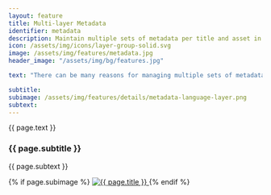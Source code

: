 ```yaml
---
layout: feature
title: Multi-layer Metadata
identifier: metadata
description: Maintain multiple sets of metadata per title and asset in order to manage multi-language and pitch data and even vendor-specific schemas.
icon: /assets/img/icons/layer-group-solid.svg
image: /assets/img/features/metadata.jpg
header_image: "/assets/img/bg/features.jpg"

text: "There can be many reasons for managing multiple sets of metadata: Perhaps you'd like to provide title metadata in several languages, or you'd like to be able to predefine properties in schemas requested by vendors you deal with. Our system can easily accommodate this through its layer architecture, which lets you manage multiple sets of metadata per title or asset. Even differing metadata schemas can be added on request, and you decide if and how multiple layers should be available to select or export directly in your client-facing site."

subtitle: 
subimage: /assets/img/features/details/metadata-language-layer.png
subtext: 
---
```


<div class="row">
    <div class="col-xl-6 col-lg-12">
        <div class="service-details mb-40">
            <p>{{ page.text }}</p>
            <h3>{{ page.subtitle }}</h3>
            <p>{{ page.subtext }}</p>
        </div>
    </div>
    <div class="col-xl-6 col-lg-12">
        <div class="s-details-img mb-30">
          {% if page.subimage %}
          <a href="{{ page.subimage }}" class="view">
            <img src="{{ page.subimage }}" class="border" alt="{{ page.title }}">  
          </a>
          {% endif %}
        </div>
    </div>
</div>
